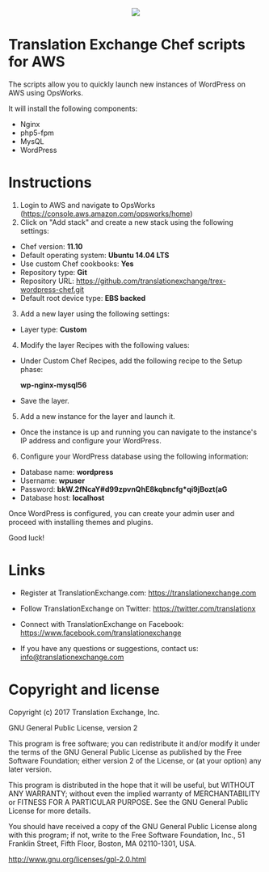 <p align="center">
  <img src="https://avatars0.githubusercontent.com/u/1316274?v=3&s=200">
</p>

Translation Exchange Chef scripts for AWS
=====================

The scripts allow you to quickly launch new instances of WordPress on AWS using OpsWorks.

It will install the following components:

* Nginx
* php5-fpm
* MysQL 
* WordPress


Instructions
==================

1. Login to AWS and navigate to OpsWorks (https://console.aws.amazon.com/opsworks/home)
2. Click on "Add stack" and create a new stack using the following settings:

* Chef version: **11.10**
* Default operating system: **Ubuntu 14.04 LTS**
* Use custom Chef cookbooks: **Yes**
* Repository type: **Git**
* Repository URL: https://github.com/translationexchange/trex-wordpress-chef.git
* Default root device type: **EBS backed**


3. Add a new layer using the following settings:

* Layer type: **Custom**

4. Modify the layer Recipes with the following values:

* Under Custom Chef Recipes, add the following recipe to the Setup phase:

  **wp-nginx-mysql56**

* Save the layer.

5. Add a new instance for the layer and launch it.

* Once the instance is up and running you can navigate to the instance's IP address and configure your WordPress.

6. Configure your WordPress database using the following information:

* Database name: **wordpress**
* Username: **wpuser**
* Password: **bkW.2fNcaY#d99zpvnQhE8kqbncfg*qi9jBozt(aG**
* Database host: **localhost**


Once WordPress is configured, you can create your admin user and proceed with installing themes and plugins.

Good luck!


Links
==================

* Register at TranslationExchange.com: https://translationexchange.com

* Follow TranslationExchange on Twitter: https://twitter.com/translationx

* Connect with TranslationExchange on Facebook: https://www.facebook.com/translationexchange

* If you have any questions or suggestions, contact us: info@translationexchange.com


Copyright and license
==================

Copyright (c) 2017 Translation Exchange, Inc.

GNU General Public License, version 2

This program is free software; you can redistribute it and/or
modify it under the terms of the GNU General Public License
as published by the Free Software Foundation; either version 2
of the License, or (at your option) any later version.

This program is distributed in the hope that it will be useful,
but WITHOUT ANY WARRANTY; without even the implied warranty of
MERCHANTABILITY or FITNESS FOR A PARTICULAR PURPOSE.  See the
GNU General Public License for more details.

You should have received a copy of the GNU General Public License
along with this program; if not, write to the Free Software
Foundation, Inc., 51 Franklin Street, Fifth Floor, Boston, MA  02110-1301, USA.

http://www.gnu.org/licenses/gpl-2.0.html
